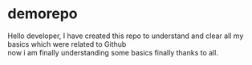 # demorepo
Hello developer, I have created this repo to understand and clear all my basics which were related to Github
<br>
now i am finally understanding some basics finally thanks to all.
